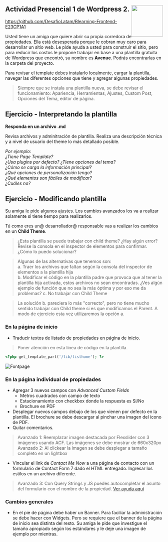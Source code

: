 <section>
<a href="http://desafiolatam.com"><img src="http://blog.desafiolatam.com/wp-content/uploads/2015/03/logo_latam_mini.png" width="100" style="float:right"></a>

# Actividad Presencial 1 de Wordpress 2.

<https://github.com/DesafioLatam/Blearning-Frontend-E23CP1A1>

Usted tiene un amiga que quiere abrir su propia corredora de propiedades. Ella está desesperada porque le cobran muy caro para desarrollar un sitio web. Le pide ayuda a usted para construir el sitio, pero para reducir los costos le propone trabajar en base a una plantilla gratuita de Wordpress que encontró, su nombre es **Avenue**. Podrás encontrarlas en la carpeta del proyecto.

Para revisar el template debes instalarlo localmente, cargar la plantilla, navegar las diferentes opciones que tiene y agregar algunas propiedades.

>  Siempre que se instala una plantilla nueva, se debe revisar el funcionamiento: Apariencia, Herramientas, Ajustes, Custom Post, Opciones del Tema, editor de página. 

## Ejercicio - Interpretando la plantilla

**Responda en un archivo .md**

Revisa archivos y adminitración de plantilla. Realiza una descripción técnica y a nivel de usuario del theme lo más detallado posible.

	
*Por ejemplo:  
¿Tiene Page Template?  
¿Usa plugins por defecto?
¿Tiene opciones del tema?  
¿Cómo se carga la información principal?  
¿Qué opciones de personalización tengo?  
¿Qué elementos son fáciles de modificar?  
¿Cuáles no?*


## Ejercicio - Modificando plantilla

Su amiga le pide algunos ajustes. Los cambios avanzados los va a realizar solamente si tiene tiempo para realizarlos. 

Tú como eres un@ desarrollador@ responsable vas a realizar los cambios en un **Child Theme**.

> ¿Esta plantilla se puede trabajar con child theme? ¿Hay algún error? Revise la consola en el inspector de elementos para confirmar. ¿Cómo lo puedo solucionar?

> Algunas de las alternativas que tenemos son:  
> a. Traer los archivos que faltan según la consola del inspector de elementos a la plantilla hija  
> b. Modificar el código en la plantilla padre que provoca que al tener la plantilla hija activada, estos archivos no sean encontradas. ¿Ves algún ejemplo de función que no sea la más óptima y por eso me da problemas?
> c. No trabajar con Child Theme
 
> La solución b. pareciera lo más "correcto", pero no tiene mucho sentido trabajar con Child theme si es que modificamos el Parent. A modo de ejercicio esta vez utilizaremos la opción a.

### En la página de inicio
- Traducir textos de listado de propiedades en página de inicio.

> Poner atención en esta línea de código en la plantilla. 

```php
<?php get_template_part('/lib/listhome'); ?>
```

![Fontpage](http://blog.desafiolatam.com/wp-content/uploads/2017/07/Captura-de-pantalla-2017-07-19-a-las-11.45.45-a.m..png)

### En la página individual de propiedades
- Agregar 3 nuevos campos con *Advanced Custom Fields* 
	- Metros cuadrados con campo de texto
	- Estacionamiento con checkbox donde la respuesta es Si/No
	- Brochure en PDF 
- Desplegar nuevos campos debajo de los que vienen por defecto en la plantilla. El brochure se debe descargar al pinchar una imagen del ícono de PDF.
- Quitar comentarios.
> Avanzado 1: Reemplazar imagen destacada por Flexslider con 3 imágenes usando ACF. Las imágenes se debe mostrar de 660x320px
> Avanzado 2: Al clickear la imagen se debe desplegar a tamaño completo en un lightbox

- Vincular el link de *Contact Me Now* a una página de contacto con un formulario de Contact Form 7 dado el HTML entregado. Ingresar los estilos en un archivo diferente.

> Avanzado 3: Con Query Strings y JS puedes autocompletar el asunto del formulario con el nombre de la propiedad. [Ver ayuda aquí](https://stackoverflow.com/questions/5422265/how-can-i-pre-populate-html-form-input-fields-from-url-parameters)

### Cambios generales
- En el pie de página debe haber un Banner. Para faciliar la administración se debe hacer con Widgets. Pero se requiere que el banner de la página de inicio sea distinta del resto. Su amiga le pide que investigue el tamaño apropiado según los estándares y le deje una imagen de ejemplo por mientras. 





